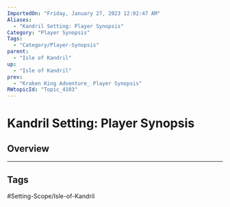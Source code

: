 ```yaml
---
ImportedOn: "Friday, January 27, 2023 12:02:47 AM"
Aliases:
  - "Kandril Setting: Player Synopsis"
Category: "Player Synopsis"
Tags:
  - "Category/Player-Synopsis"
parent:
  - "Isle of Kandril"
up:
  - "Isle of Kandril"
prev:
  - "Kraken King Adventure_ Player Synopsis"
RWtopicId: "Topic_4103"
---
```

# Kandril Setting: Player Synopsis
## Overview

---
## Tags
#Setting-Scope/Isle-of-Kandril

